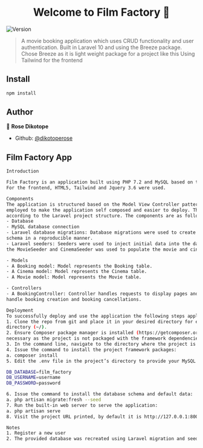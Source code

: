 <h1 align="center">Welcome to Film Factory 👋</h1>
<p>
  <img alt="Version" src="https://img.shields.io/badge/version-v1-blue.svg?cacheSeconds=2592000" />
</p>

> A movie booking application which uses CRUD functionality and user authentication. Built in Laravel 10 and using the Breeze package. 
> Chose Breeze as it is light weight package for a project like this 
> Using Tailwind for the frontend 

## Install

```sh
npm install
```

## Author

👤 **Rose Dikotope**

* Github: [@dikotoperose](https://github.com/dikotoperose)

## Film Factory App

```sh
Introduction

Film Factory is an application built using PHP 7.2 and MySQL based on the Laravel 10 framework as a backend and the Breeze package.
For the frontend, HTML5, Tailwind and Jquery 3.6 were used.

Components
The application is structured based on the Model View Controller pattern. A few other concepts were
employed to make the application self composed and easier to deploy. The components are structured
according to the Laravel project structure. The components are as follows:
- Database
- MySQL database connection
- Laravel database migrations: Database migrations were used to create the database
schema in a reproducible manner.
- Laravel seeders: Seeders were used to inject initial data into the database. For this project
the MovieSeeder and CinemaSeeder was used to populate the movie and cinema tables with the initial data supplied.

- Models
- A Booking model: Model represents the Booking table.
- A Cinema model: Model represents the Cinema table.
- A Movie model: Model represents the Movie table.

- Controllers
- A BookingController: Controller handles requests to display pages and HTTP requests to
handle booking creation and booking cancellations.

Deployment
To successfully deploy and use the application the following steps apply:
1. Clone the repo from git and place it in your desired directory for example the home
directory (~/).
2. Ensure Composer package manager is installed (https://getcomposer.org/doc/00-intro.md). This is
necessary as the project is not packaged with the framework dependencies in the vendor directory.
3. In the command line, navigate to the directory where the project is placed:
4. Issue the command to install the project framework packages:
a. composer install
5. Edit the .env file in the project’s directory to provide your MySQL database details:

DB_DATABASE=film_factory
DB_USERNAME=username
DB_PASSWORD=password

6. Issue the command to install the database schema and default data:
a. php artisan migrate:fresh --seed
7. Run the built-in web server to serve the application:
a. php artisan serve
8. Visit the project URL printed, by default it is http://127.0.0.1:8000

Notes
1. Register a new user
2. The provided database was recreated using Laravel migration and seeder.
```
